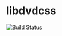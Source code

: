 # libdvdcss

[![Build Status](https://travis-ci.org/UnitedRPMs/libdvdcss.svg?branch=master)](https://travis-ci.org/UnitedRPMs/libdvdcss)
